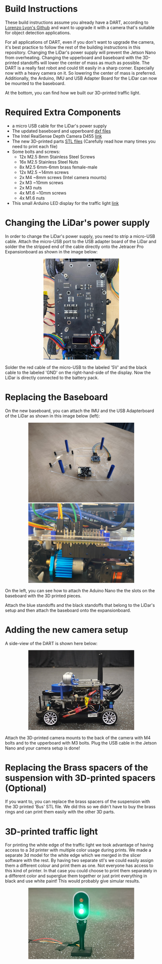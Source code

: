 # Build Instructions
These build instructions assume you already have a DART, according to [Lorenzo Lyon's Github](https://github.com/Lorenzo-Lyons/DART) and want to upgrade it with a camera that's suitable for object detection applications. 

For all applications of DART, even if you don't want to upgrade the camera, it's best practice to follow the rest of the building instructions in this repository. Changing the LiDar's power supply will prevent the Jetson Nano from overheating. Changing the upperboard and baseboard with the 3D-printed standoffs will lower the center of mass as much as possible. The DART is a really fast robot and could tilt easily in a sharp corner. Especially now with a heavy camera on it. So lowering the center of mass is preferred. Additionally, the Arduino, IMU and USB Adapter Board for the LiDar can now be mounted to the baseboard.

At the bottom, you can find how we built our 3D-printed traffic light.

# Required Extra Components
+ a micro USB cable for the LiDar's power supply
+ The updated baseboard and upperboard [dxf files](https://github.com/Semthart28/DART-5/tree/main/Build%20Instructions/DXF%20files)
+ The Intel RealSense Depth Camera D455 [link](https://store.intelrealsense.com/buy-intel-realsense-depth-camera-d455.html)
+ The new 3D-printed parts [STL files](https://github.com/Semthart28/DART-5/tree/main/Build%20Instructions/STL%20files) (Carefully read how many times you need to print each file)
+ Some bolts and screws:
    + 12x M2.5 8mm Stainless Steel Screws
    + 16x M2.5 Stainless Steel Nuts
    + 8x M2.5 6mm-6mm brass female-male
    + 12x M2.5 ~14mm screws
    + 2x M4 ~8mm screws (Intel camera mounts)
    + 2x M3 ~10mm screws
    + 2x M3 nuts
    + 4x M1.6 ~10mm screws 
    + 4x M1.6 nuts
+ This small Arduino LED display for the traffic light [link](https://nl.aliexpress.com/item/1005006161998547.html?spm=a2g0o.order_list.order_list_main.5.454a79d2ccuUTg&gatewayAdapt=glo2nld)
# Changing the LiDar's power supply
In order to change the LiDar's power supply, you need to strip a micro-USB cable. Attach the micro-USB port to the USB adapter board of the LiDar and solder the the stripped end of the cable directly onto the Jetracer Pro Expansionboard as shown in the image below:

<p align="center">
  <img src="images/Back_of_ExpansionBoard.JPG" width="250">
</p>

Solder the red cable of the micro-USB to the labeled '5V' and the black cable to the labeled 'GND' on the right-hand-side of the display. Now the LiDar is directly connected to the battery pack.

# Replacing the Baseboard
On the new baseboard, you can attach the IMU and the USB Adapterboard of the LiDar as shown in this image below (left):

<p align="center">
  <img src="images/Baseboard_1.jpg" width="350">
  <img src="images/Arduino_nano.jpeg" width="350">
</p>

On the left, you can see how to attach the Aduino Nano the the slots on the baseboard with the 3D printed pieces.

Attach the blue standoffs and the black standoffs that belong to the LiDar's setup and then attach the baseboard onto the expansionboard.

# Adding the new camera setup
A side-view of the DART is shown here below:

<p align="center">
  <img src="images/Zijkant_DART.jpg" width="350">
</p>

Attach the 3D-printed camera mounts to the back of the camera with M4 bolts and to the upperboard with M3 bolts. Plug the USB cable in the Jetson Nano and your camera setup is done!

# Replacing the Brass spacers of the suspension with 3D-printed spacers (Optional)
If you want to, you can replace the brass spacers of the suspension with the 3D printed 'Bus' STL file.  We did this so we didn't have to buy the brass rings and can print them easily with the other 3D parts.

# 3D-printed traffic light
For printing the white edge of the traffic light we took advantage of having access to a 3d printer with multiple color usage during prints. We made a separate 3d model for the white edge which we merged in the slicer software with the rest. By having two separate stl's we could easily assign them a different colour and print them as one. Not everyone has access to this kind of printer. In that case you could choose to print them separately in a different color and superglue them together or just print everything in black and use white paint! This would probably give simular results.
<p align="center">
  <img src="images/Screenshot from 2025-05-27 12-10-28.png" width="350">
</p>




